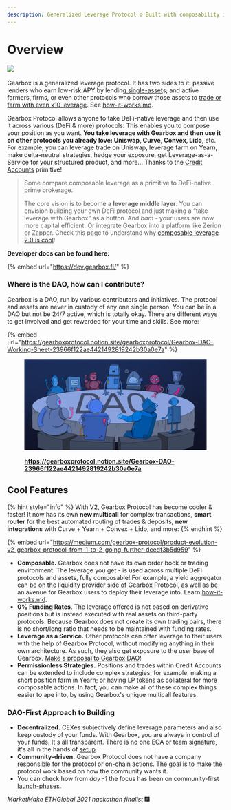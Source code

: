 ```yaml
---
description: Generalized Leverage Protocol ⚙ Built with composability in mind <3
---
```


# Overview&#x20;

![](.gitbook/assets/IMG\_7234.PNG)

Gearbox is a generalized leverage protocol. It has two sides to it: passive lenders who earn low-risk APY by lending[ single-asset](lending-market/manage-liquidity.md)s; and active farmers, firms, or even other protocols who borrow those assets to [trade or farm with even x10 leverage](overview/credit-account/). See [how-it-works.md](overview/how-it-works.md "mention").

Gearbox Protocol allows anyone to take DeFi-native leverage and then use it across various (DeFi & more) protocols. This enables you to compose your position as you want. **You take leverage with Gearbox and then use it on other protocols you already love: Uniswap, Curve, Convex, Lido**, etc. For example, you can leverage trade on Uniswap, leverage farm on Yearn, make delta-neutral strategies, hedge your exposure, get Leverage-as-a-Service for your structured product, and more... Thanks to the [Credit Accounts](overview/credit-account/) primitive!

> Some compare composable leverage as a primitive to DeFi-native prime brokerage.
>
> The core vision is to become a **leverage middle layer**. You can envision building your own DeFi protocol and just making a “take leverage with Gearbox” as a button. And _bam_ - your users are now more capital efficient. Or integrate Gearbox into a platform like Zerion or Zapper. Check this page to understand why [composable leverage 2.0 is cool](leverage-2.0-is...-composable.md)!

**Developer docs can be found here:**

{% embed url="https://dev.gearbox.fi/" %}

### **Where is the DAO, how can I contribute?**

Gearbox is a DAO, run by various contributors and initiatives. The protocol and assets are never in custody of any one single person. You can be in a DAO but not be 24/7 active, which is totally okay. There are different ways to get involved and get rewarded for your time and skills. See more:

{% embed url="https://gearboxprotocol.notion.site/gearboxprotocol/Gearbox-DAO-Working-Sheet-23966f122ae4421492819242b30a0e7a" %}

<figure><img src=".gitbook/assets/IMG_0418.png" alt=""><figcaption><p><a href="https://gearboxprotocol.notion.site/Gearbox-DAO-23966f122ae4421492819242b30a0e7a"><strong>https://gearboxprotocol.notion.site/Gearbox-DAO-23966f122ae4421492819242b30a0e7a</strong></a></p></figcaption></figure>

## **Cool Features**

{% hint style="info" %}
With V2, Gearbox Protocol has become cooler & faster! It now has its own **new multicall** for complex transactions, **smart router** for the best automated routing of trades & deposits, **new integrations** with Curve + Yearn + Convex + Lido, and more:
{% endhint %}

{% embed url="https://medium.com/gearbox-protocol/product-evolution-v2-gearbox-protocol-from-1-to-2-going-further-dcedf3b5d959" %}

* **Composable.** Gearbox does not have its own order book or trading environment. The leverage you get - is used across multiple DeFi protocols and assets, fully composable! For example, a yield aggregator can be on the liquidity provider side of Gearbox Protocol, as well as be an avenue for Gearbox users to deploy their leverage into. Learn [how-it-works.md](overview/how-it-works.md "mention").
* **0% Funding Rates**. The leverage offered is not based on derivative positions but is instead executed with real assets on third-party protocols. Because Gearbox does not create its own trading pairs, there is no short/long ratio that needs to be maintained with funding rates.&#x20;
* **Leverage as a Service.** Other protocols can offer leverage to their users with the help of Gearbox Protocol, without modifying anything in their own architecture. As such, they also get exposure to the user base of Gearbox. [Make a proposal to Gearbox DAO](https://gov.gearbox.fi/t/template-proposal-for-managing-gearbox-protocol-parameters/100)!
* **Permissionless Strategies.** Positions and trades within Credit Accounts can be extended to include complex strategies, for example, making a short position farm in Yearn; or having LP tokens as collateral for more composable actions. In fact, you can make all of these complex things easier to ape into, by using Gearbox's unique multicall features.

### DAO-First Approach to Building

* **Decentralized.** CEXes subjectively define leverage parameters and also keep custody of your funds. With Gearbox, you are always in control of your funds. It's all transparent. There is no one EOA or team signature, it's all in the hands of [setup](governance/setup/ "mention").
* **Community-driven.** Gearbox Protocol does not have a company responsible for the protocol or on-chain actions. The goal is to make the protocol work based on how the community wants it.&#x20;
* You can check how from _day -1_ the focus has been on community-first [launch-phases](overview/launch-phases/ "mention").

_MarketMake ETHGlobal 2021 hackathon finalist_ 🎆
